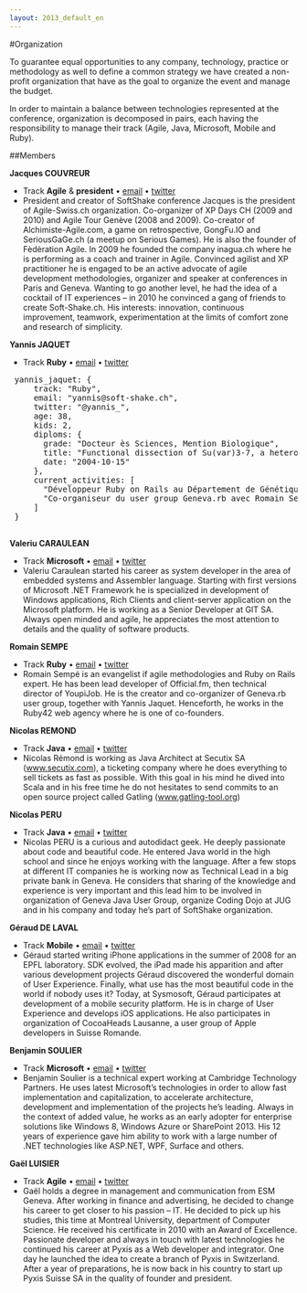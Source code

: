 ```yaml
---
layout: 2013_default_en
---
```


#Organization

To guarantee equal opportunities to any company, technology, practice or methodology as well to define a common strategy we have created a non-profit organization that have as the goal to organize the event and manage the budget.

In order to maintain a balance between technologies represented at the conference, organization is decomposed in pairs, each having the responsibility to manage their track (Agile, Java, Microsoft, Mobile and Ruby).

##Members

**Jacques COUVREUR**

 - Track **Agile** & **president** • [email](mailto:jacques@soft-shake.ch) • [twitter](http://www.twitter.com/jacquescouvreur)
 - President and creator  of SoftShake conference
Jacques is the president of Agile-Swiss.ch organization. Co-organizer of XP Days CH (2009 and 2010) and Agile Tour Genève (2008 and 2009). Co-creator of Alchimiste-Agile.com, a game on retrospective, GongFu.IO and SeriousGaGe.ch (a meetup on Serious Games). He is also the founder of Fèdèration Agile. In 2009 he founded the company inagua.ch where he is performing as a coach and trainer in Agile. Convinced agilist and XP practitioner he is engaged to be an active advocate of agile development methodologies, organizer and speaker at conferences in Paris and Geneva. Wanting to go another level, he had the idea of a cocktail of IT experiences – in 2010 he convinced a gang of friends to create Soft-Shake.ch.
His interests: innovation, continuous improvement, teamwork, experimentation at the limits of comfort zone and research of simplicity.

**Yannis JAQUET**

 - Track **Ruby** • [email](mailto:yannis@soft-shake.ch) • [twitter](http://www.twitter.com/yannis_)
 <pre>
 yannis_jaquet: {
     track: "Ruby",
     email: "yannis@soft-shake.ch",
     twitter: "@yannis_",
     age: 38,
     kids: 2,
     diploms: {
       grade: "Docteur ès Sciences, Mention Biologique",
       title: "Functional dissection of Su(var)3-7, a heterochromatic protein fromDrosophila melanogaster",
       date: "2004-10-15"
     },
     current_activities: [
       "Développeur Ruby on Rails au Département de Génétique and Evolution, Université deGenève",
       "Co-organiseur du user group Geneva.rb avec Romain Sempé"
     ]
 }
 </pre>

**Valeriu CARAULEAN**

 - Track **Microsoft** • [email](mailto:valeriu@soft-shake.ch) • [twitter](http://www.twitter.com/vcaraulean)
 - Valeriu Caraulean started his career as system developer in the area of embedded systems and Assembler language. Starting with first versions of Microsoft .NET Framework he is specialized in development of Windows applications, Rich Clients and client-server application on the Microsoft platform. He is working as a Senior Developer at GIT SA. Always open minded and agile, he appreciates the most attention to details and the quality of software products.

**Romain SEMPE**

 - Track **Ruby** • [email](mailto:romain@soft-shake.ch) • [twitter](http://www.twitter.com/rsempe)
 - Romain Sempé is an evangelist if agile methodologies and Ruby on Rails expert. He has been lead developer of Official.fm, then technical director of YoupiJob. He is the creator and co-organizer of Geneva.rb user group, together with Yannis Jaquet. Henceforth, he works in the Ruby42 web agency where he is one of co-founders.

**Nicolas REMOND**

 - Track **Java** • [email](mailto:nicolas.r@soft-shake.ch) • [twitter](http://www.twitter.com/nremond)
 - Nicolas Rémond is working as Java Architect at Secutix SA (www.secutix.com), a ticketing company where he does everything to sell tickets as fast as possible. With this goal in his mind he dived into Scala and in his free time he do not hesitates to send commits to an open source project called Gatling (www.gatling-tool.org)

**Nicolas PERU**

 - Track **Java** • [email](mailto:nicolas.p@soft-shake.ch) • [twitter](http://www.twitter.com/benzonico)
 - Nicolas PERU is a curious and autodidact geek. He deeply passionate about code and beautiful code. He entered Java world in the high school and since he enjoys working with the language. After a few stops at different IT companies he is working now as Technical Lead in a big private bank in Geneva. He considers that sharing of the knowledge and experience is very important and this lead him to be involved in organization of Geneva Java User Group, organize Coding Dojo at JUG and in his company and today he’s part of SoftShake organization.

**Géraud DE LAVAL**

 - Track **Mobile** • [email](mailto:geraud@soft-shake.ch) • [twitter](http://www.twitter.com/Geraudch)
 - Géraud started writing iPhone applications in the summer of 2008 for an EPFL laboratory. SDK evolved, the iPad made his apparition and after various development projects Géraud discovered the wonderful domain of User Experience. Finally, what use has the most beautiful code in the world if nobody uses it? Today, at Sysmosoft, Géraud participates at development of a mobile security platform. He is in charge of User Experience and develops iOS applications. He also participates in organization of CocoaHeads Lausanne, a user group of Apple developers in Suisse Romande.

**Benjamin SOULIER**

 - Track **Microsoft** • [email](mailto:benjamin@soft-shake.ch) • [twitter](http://www.twitter.com/bsoulier)
 - Benjamin Soulier is a technical expert working at Cambridge Technology Partners. He uses latest Microsoft’s technologies in order to allow fast implementation and capitalization, to accelerate architecture, development and implementation of the projects he’s leading. Always in the context of added value, he works as an early adopter for enterprise solutions like Windows 8, Windows Azure or SharePoint 2013. His 12 years of experience gave him ability to work with a large number of .NET technologies like ASP.NET, WPF, Surface and others.

**Gaël LUISIER**

 - Track **Agile** • [email](mailto:gael@soft-shake.ch) • [twitter](http://www.twitter.com/Pyxis_Suisse)
 - Gaël holds a degree in management and communication from ESM Geneva. After working in finance and advertising, he decided to change his career to get closer to his passion – IT. He decided to pick up his studies, this time at Montreal University, department of Computer Science. He received his certificate in 2010 with an Award of Excellence. Passionate developer and always in touch with latest technologies he continued his career at Pyxis as a Web developer and integrator. One day he launched the idea to create a branch of Pyxis in Switzerland. After a year of preparations, he is now back in his country to start up Pyxis Suisse SA in the quality of founder and president.

